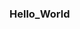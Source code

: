 ### Hello_World

<!--
[![GitHub WidgetBox](https://github-widgetbox.vercel.app/api/profile?username=Jurredr&data=followers,repositories,stars,commits)](https://github.com/Jurredr/github-widgetbox)

![](https://github-readme-stats.vercel.app/api?username=LoserFox)
